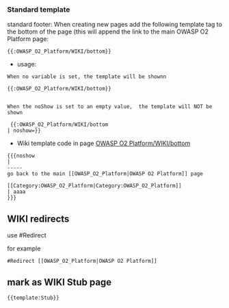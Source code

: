 ### Standard template

standard footer: When creating new pages add the following template tag
to the bottom of the page (this will append the link to the main OWASP
O2 Platform page:

    {{:OWASP_O2_Platform/WIKI/bottom}}

  - usage:

<!-- end list -->

```
When no variable is set, the template will be shownn

{{:OWASP_O2_Platform/WIKI/bottom}}


When the noShow is set to an empty value,  the template will NOT be shown

 {{:OWASP_O2_Platform/WIKI/bottom
| noshow=}}
```

  - Wiki template code in page [OWASP O2
    Platform/WIKI/bottom](OWASP_O2_Platform/WIKI/bottom "wikilink")

<!-- end list -->

    {{{noshow
    |
    -----
    go back to the main [[OWASP_O2_Platform|OWASP O2 Platform]] page

    [[Category:OWASP_O2_Platform|Category:OWASP_O2_Platform]]
    | aaaa
    }}}

## WIKI redirects

use \#Redirect

for example

    #Redirect [[OWASP_O2_Platform|OWASP O2 Platform]]

## mark as WIKI Stub page

    {{template:Stub}}